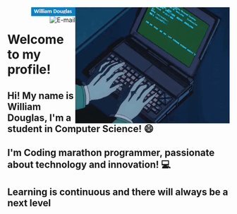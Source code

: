 
<img align="right" src="https://github.com/WilliamDCGomes/williamdcgomes/blob/main/gif/programming.gif" width="350"/>

<a href="https://www.linkedin.com/in/william-douglas-costa-gomes-4a087817a/" target="_self">
<img align="right" alt="LinkedIn" src="https://github.com/WilliamDCGomes/williamdcgomes/blob/main/gif/buttonLinkedin.png"/>
</a>

<a href="mailto:williamdouglasgomes@hotmail.com" target="_self">
<img align="right" alt="E-mail" src="https://img.shields.io/badge/-How%20to%20reach%20me-red"/>
</a>

<br/>

# Welcome to my profile!

## Hi! My name is William Douglas, I'm a student in Computer Science! 😄
## I'm Coding marathon programmer, passionate about technology and innovation! 💻
## Learning is continuous and there will always be a next level


